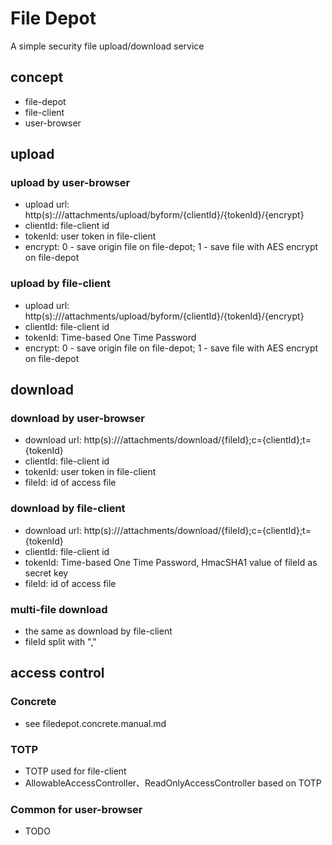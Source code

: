 # File Depot

A simple security file upload/download service

## concept

- file-depot
- file-client
- user-browser

## upload

### upload by user-browser

- upload url: http(s)://<fileserver>/attachments/upload/byform/{clientId}/{tokenId}/{encrypt}
- clientId: file-client id
- tokenId: user token in file-client
- encrypt: 0 - save origin file on file-depot; 1 - save file with AES encrypt on file-depot

### upload by file-client

- upload url: http(s)://<fileserver>/attachments/upload/byform/{clientId}/{tokenId}/{encrypt}
- clientId: file-client id
- tokenId: Time-based One Time Password
- encrypt: 0 - save origin file on file-depot; 1 - save file with AES encrypt on file-depot

## download

### download by user-browser

- download url: http(s)://<fileserver>/attachments/download/{fileId};c={clientId};t={tokenId}
- clientId: file-client id
- tokenId: user token in file-client
- fileId: id of access file

### download by file-client

- download url: http(s)://<fileserver>/attachments/download/{fileId};c={clientId};t={tokenId}
- clientId: file-client id
- tokenId: Time-based One Time Password, HmacSHA1 value of fileId as secret key
- fileId: id of access file

### multi-file download

- the same as download by file-client
- fileId split with ","

## access control

### Concrete

- see filedepot.concrete.manual.md

### TOTP

- TOTP used for file-client
- AllowableAccessController、ReadOnlyAccessController based on TOTP

### Common for user-browser

- TODO
